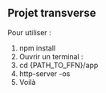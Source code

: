 ## Projet transverse
Pour utiliser :
1. npm install
2. Ouvrir un terminal :
3. cd {PATH_TO_FFN}/app
4. http-server -os
5. Voilà
  

